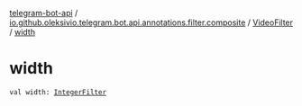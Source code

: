 [telegram-bot-api](../../index.md) / [io.github.oleksivio.telegram.bot.api.annotations.filter.composite](../index.md) / [VideoFilter](index.md) / [width](./width.md)

# width

`val width: `[`IntegerFilter`](../../io.github.oleksivio.telegram.bot.api.annotations.filter.primitive/-integer-filter/index.md)